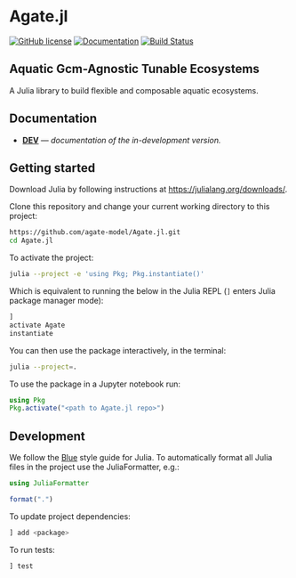 # Agate.jl

[![GitHub license](https://img.shields.io/badge/license-MIT-blue.svg)](https://github.com/agate-model/Agate.jl/blob/main/LICENSE)
[![Documentation](https://img.shields.io/badge/docs-dev-blue)](https://agate-model.github.io/Agate.jl/dev/)
[![Build Status](https://github.com/agate-model/AGATE.jl/actions/workflows/CI.yml/badge.svg?branch=main)](https://github.com/agate-model/Agate.jl/actions/workflows/CI.yml?query=branch%3Amain)

## Aquatic Gcm-Agnostic Tunable Ecosystems

A Julia library to build flexible and composable aquatic ecosystems.

## Documentation

  - [**DEV**](https://agate-model.github.io/Agate.jl/dev/) — *documentation of the in-development version.*

## Getting started

Download Julia by following instructions at https://julialang.org/downloads/.

Clone this repository and change your current working directory to this project:

```bash
https://github.com/agate-model/Agate.jl.git
cd Agate.jl
```

To activate the project:

```bash
julia --project -e 'using Pkg; Pkg.instantiate()'
```

Which is equivalent to running the below in the Julia REPL (`]` enters Julia package manager mode):

```Julia
]
activate Agate
instantiate
```

You can then use the package interactively, in the terminal:

```bash
julia --project=.
```

To use the package in a Jupyter notebook run:

```Julia
using Pkg
Pkg.activate("<path to Agate.jl repo>")
```

## Development

We follow the [Blue](https://github.com/JuliaDiff/BlueStyle) style guide for Julia. To automatically format all Julia files in the project use the JuliaFormatter, e.g.:

```Julia
using JuliaFormatter

format(".")
```

To update project dependencies:

```Julia
] add <package>
```

To run tests:

```Julia
] test
```

